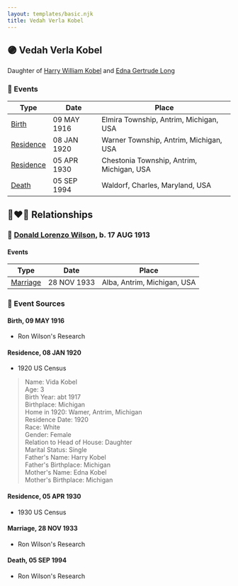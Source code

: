 ```yaml
---
layout: templates/basic.njk
title: Vedah Verla Kobel
---
```

## 🟣 Vedah Verla Kobel

Daughter of [Harry William Kobel](/people/3/30496161) and [Edna Gertrude Long](/people/3/33710863)

### 📆 Events

Type | Date | Place
------ | ------ | ------
[Birth](#event-0a3d2814-a0bb-4c12-9da4-572144cd9a2d) | 09 MAY 1916 | Elmira Township, Antrim, Michigan, USA
[Residence](#event-907495bc-aba0-47b6-a725-457996dbe22e) | 08 JAN 1920 | Warner Township, Antrim, Michigan, USA
[Residence](#event-ea58a382-073e-4ea7-aefd-9bd432cb7cd3) | 05 APR 1930 | Chestonia Township, Antrim, Michigan, USA
[Death](#event-186a72b5-e073-444c-be6f-668136dd107d) | 05 SEP 1994 | Waldorf, Charles, Maryland, USA

## 👩‍❤️‍👨 Relationships

### 🔵 [Donald Lorenzo Wilson](/people/7/72318427), b. 17 AUG 1913

#### Events

Type | Date | Place
------ | ------ | ------
[Marriage](#event-e4679c69-0ea3-467e-b79e-d8734e4e2d9a) | 28 NOV 1933 | Alba, Antrim, Michigan, USA
### 📰 Event Sources

#### <a id="event-0a3d2814-a0bb-4c12-9da4-572144cd9a2d"></a> Birth, 09 MAY 1916
* Ron Wilson's Research

#### <a id="event-907495bc-aba0-47b6-a725-457996dbe22e"></a> Residence, 08 JAN 1920
* 1920 US Census
>   
  > Name: Vida Kobel  
  > Age: 3  
  > Birth Year: abt 1917  
  > Birthplace: Michigan  
  > Home in 1920: Wamer, Antrim, Michigan  
  > Residence Date: 1920  
  > Race: White  
  > Gender: Female  
  > Relation to Head of House: Daughter  
  > Marital Status: Single  
  > Father's Name: Harry Kobel  
  > Father's Birthplace: Michigan  
  > Mother's Name: Edna Kobel  
  > Mother's Birthplace: Michigan

#### <a id="event-ea58a382-073e-4ea7-aefd-9bd432cb7cd3"></a> Residence, 05 APR 1930
* 1930 US Census

#### <a id="event-e4679c69-0ea3-467e-b79e-d8734e4e2d9a"></a> Marriage, 28 NOV 1933
* Ron Wilson's Research
#### <a id="event-186a72b5-e073-444c-be6f-668136dd107d"></a> Death, 05 SEP 1994
* Ron Wilson's Research
